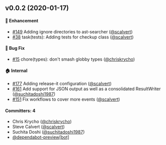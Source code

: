 ## v0.0.2 (2020-01-17)

#### :rocket: Enhancement
* [#149](https://github.com/scalvert/ember-cli-checkup/pull/149) Adding ignore directories to ast-searcher ([@scalvert](https://github.com/scalvert))
* [#38](https://github.com/scalvert/ember-cli-checkup/pull/38) task(tests): Adding tests for checkup class ([@scalvert](https://github.com/scalvert))

#### :bug: Bug Fix
* [#15](https://github.com/scalvert/ember-cli-checkup/pull/15) chore(types): don't smash globby types ([@chriskrycho](https://github.com/chriskrycho))

#### :house: Internal
* [#177](https://github.com/scalvert/ember-cli-checkup/pull/177) Adding release-it configuration ([@scalvert](https://github.com/scalvert))
* [#161](https://github.com/scalvert/ember-cli-checkup/pull/161) Add support for JSON output as well as a consolidated ResultWriter ([@suchitadoshi1987](https://github.com/suchitadoshi1987))
* [#151](https://github.com/scalvert/ember-cli-checkup/pull/151) Fix workflows to cover more events ([@scalvert](https://github.com/scalvert))

#### Committers: 4
- Chris Krycho ([@chriskrycho](https://github.com/chriskrycho))
- Steve Calvert ([@scalvert](https://github.com/scalvert))
- Suchita Doshi ([@suchitadoshi1987](https://github.com/suchitadoshi1987))
- [@dependabot-preview[bot]](https://github.com/apps/dependabot-preview)

